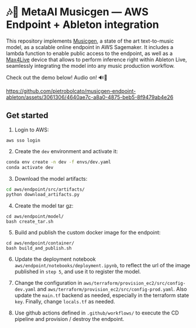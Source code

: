 # 🎶🌈 MetaAI Musicgen — AWS Endpoint + Ableton integration

This repository implements [Musicgen](https://github.com/facebookresearch/audiocraft), 
a state of the art text-to-music model, as a scalable online endpoint in AWS Sagemaker. 
It includes a lambda function to enable public access to the endpoint, as well as a 
[Max4Live](https://www.ableton.com/en/live/max-for-live/) device that allows to 
perform inference right within Ableton Live, seamlessly integrating the model into 
any music production workflow. 

Check out the demo below! Audio on! 🔊🔽

https://github.com/pietrobolcato/musicgen-endpoint-ableton/assets/3061306/4640ae7c-a8a0-4875-beb5-8f9479ab4e26

## Get started

1. Login to AWS: 

  ```
  aws sso login
  ```

2. Create the `dev` environment and activate it:

  ```bash
  conda env create -n dev -f envs/dev.yaml
  conda activate dev
  ```

3. Download the model artifacts: 
  
  ```bash
  cd aws/endpoint/src/artifacts/
  python download_artifacts.py
  ```

4. Create the model tar gz: 
  ```
  cd aws/endpoint/model/
  bash create_tar.sh
  ```

5. Build and publish the custom docker image for the endpoint:

  ```
  cd aws/endpoint/container/
  bash build_and_publish.sh
  ```

6. Update the deployment notebook `aws/endpoint/notebooks/deployment.ipynb`, to reflect
the url of the image published in `step 5`, and use it to register the model.

7. Change the configuration in `aws/terraform/provision_ec2/src/config-dev.yaml` and
`aws/terraform/provision_ec2/src/config-prod.yaml`. Also update the `main.tf`
backend as needed, especially in the terraform state `key`. Finally, change
`locals.tf` as needed.

8. Use github actions defined in `.github/workflows/` to execute the CD pipeline and
provision / destroy the endpoint.